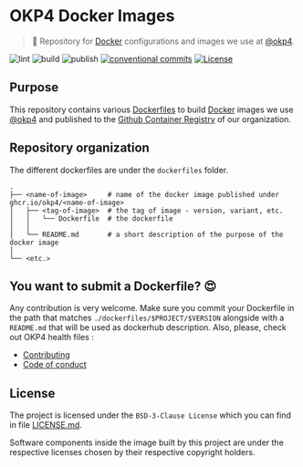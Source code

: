 # OKP4 Docker Images

> 🐳 Repository for [Docker](https://www.docker.com/what-docker) configurations and images we use at [@okp4][okp4].

![lint](https://img.shields.io/github/workflow/status/okp4/docker-images/Lint?label=lint&style=for-the-badge&logo=github)
![build](https://img.shields.io/github/workflow/status/okp4/docker-images/Build?label=build&style=for-the-badge&logo=github)
![publish](https://img.shields.io/github/workflow/status/okp4/docker-images/Publish?label=publish&style=for-the-badge&logo=github)
[![conventional commits](https://img.shields.io/badge/Conventional%20Commits-1.0.0-yellow.svg?logo=conventionalcommits&style=for-the-badge)](https://conventionalcommits.org)
[![License](https://img.shields.io/badge/License-BSD_3--Clause-blue.svg?style=for-the-badge)](https://opensource.org/licenses/BSD-3-Clause)

## Purpose

This repository contains various [Dockerfiles][dockerfiles] to build [Docker][docker] images we use [@okp4][okp4] and published to the [Github
Container Registry](https://github.com/orgs/okp4/packages) of our organization.

## Repository organization

The different dockerfiles are under the `dockerfiles` folder.

```text
.
├── <name-of-image>     # name of the docker image published under ghcr.io/okp4/<name-of-image>
│   ├── <tag-of-image>  # the tag of image - version, variant, etc.
│   │   └── Dockerfile  # the dockerfile
│   │
│   └── README.md       # a short description of the purpose of the docker image 
│
└── <etc.>
```

## You want to submit a Dockerfile? 😍

Any contribution is very welcome. Make sure you commit your Dockerfile in the path that matches `./dockerfiles/$PROJECT/$VERSION` alongside with a `README.md` that will be used as dockerhub description. Also, please, check out OKP4 health files :

- [Contributing](https://github.com/okp4/.github/blob/main/CONTRIBUTING.md)
- [Code of conduct](https://github.com/okp4/.github/blob/main/CODE_OF_CONDUCT.md)

## License

The project is licensed under the `BSD-3-Clause License` which you can find in file [LICENSE.md](LICENSE).

Software components inside the image built by this project are under the respective licenses chosen by their respective copyright holders.

[dockerfiles]: https://docs.docker.com/engine/reference/builder/
[docker]: https://www.docker.com/what-docker
[okp4]: http://okp4.com
